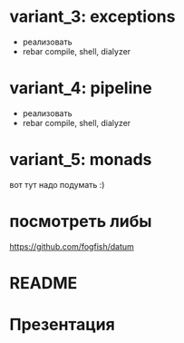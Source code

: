 
# variant_3: exceptions
- реализовать
- rebar compile, shell, dialyzer

# variant_4: pipeline
- реализовать
- rebar compile, shell, dialyzer

# variant_5: monads
вот тут надо подумать :)

# посмотреть либы
https://github.com/fogfish/datum

# README

# Презентация
